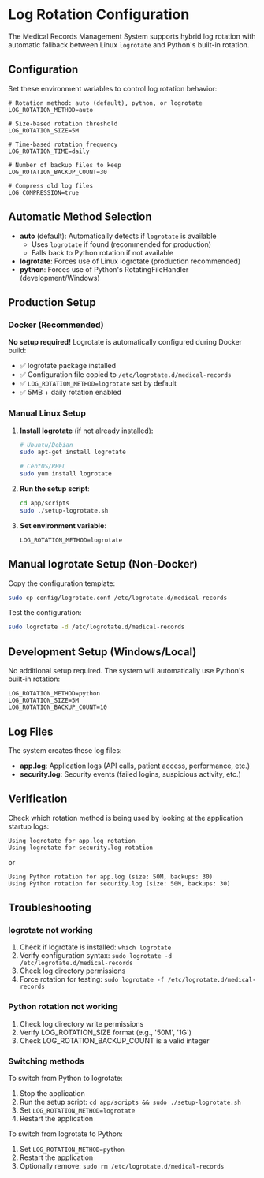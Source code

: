# Log Rotation Configuration

The Medical Records Management System supports hybrid log rotation with automatic fallback between Linux `logrotate` and Python's built-in rotation.

## Configuration

Set these environment variables to control log rotation behavior:

```env
# Rotation method: auto (default), python, or logrotate
LOG_ROTATION_METHOD=auto

# Size-based rotation threshold
LOG_ROTATION_SIZE=5M

# Time-based rotation frequency
LOG_ROTATION_TIME=daily

# Number of backup files to keep
LOG_ROTATION_BACKUP_COUNT=30

# Compress old log files
LOG_COMPRESSION=true
```

## Automatic Method Selection

- **auto** (default): Automatically detects if `logrotate` is available
  - Uses `logrotate` if found (recommended for production)
  - Falls back to Python rotation if not available
- **logrotate**: Forces use of Linux logrotate (production recommended)
- **python**: Forces use of Python's RotatingFileHandler (development/Windows)

## Production Setup

### Docker (Recommended)
**No setup required!** Logrotate is automatically configured during Docker build:
- ✅ logrotate package installed
- ✅ Configuration file copied to `/etc/logrotate.d/medical-records`
- ✅ `LOG_ROTATION_METHOD=logrotate` set by default
- ✅ 5MB + daily rotation enabled

### Manual Linux Setup
1. **Install logrotate** (if not already installed):
   ```bash
   # Ubuntu/Debian
   sudo apt-get install logrotate
   
   # CentOS/RHEL
   sudo yum install logrotate
   ```

2. **Run the setup script**:
   ```bash
   cd app/scripts
   sudo ./setup-logrotate.sh
   ```

3. **Set environment variable**:
   ```env
   LOG_ROTATION_METHOD=logrotate
   ```

## Manual logrotate Setup (Non-Docker)

Copy the configuration template:
```bash
sudo cp config/logrotate.conf /etc/logrotate.d/medical-records
```

Test the configuration:
```bash
sudo logrotate -d /etc/logrotate.d/medical-records
```

## Development Setup (Windows/Local)

No additional setup required. The system will automatically use Python's built-in rotation:

```env
LOG_ROTATION_METHOD=python
LOG_ROTATION_SIZE=5M
LOG_ROTATION_BACKUP_COUNT=10
```

## Log Files

The system creates these log files:

- **app.log**: Application logs (API calls, patient access, performance, etc.)
- **security.log**: Security events (failed logins, suspicious activity, etc.)

## Verification

Check which rotation method is being used by looking at the application startup logs:

```
Using logrotate for app.log rotation
Using logrotate for security.log rotation
```

or

```
Using Python rotation for app.log (size: 50M, backups: 30)
Using Python rotation for security.log (size: 50M, backups: 30)
```

## Troubleshooting

### logrotate not working

1. Check if logrotate is installed: `which logrotate`
2. Verify configuration syntax: `sudo logrotate -d /etc/logrotate.d/medical-records`
3. Check log directory permissions
4. Force rotation for testing: `sudo logrotate -f /etc/logrotate.d/medical-records`

### Python rotation not working

1. Check log directory write permissions
2. Verify LOG_ROTATION_SIZE format (e.g., '50M', '1G')
3. Check LOG_ROTATION_BACKUP_COUNT is a valid integer

### Switching methods

To switch from Python to logrotate:
1. Stop the application
2. Run the setup script: `cd app/scripts && sudo ./setup-logrotate.sh`
3. Set `LOG_ROTATION_METHOD=logrotate`
4. Restart the application

To switch from logrotate to Python:
1. Set `LOG_ROTATION_METHOD=python`
2. Restart the application
3. Optionally remove: `sudo rm /etc/logrotate.d/medical-records`